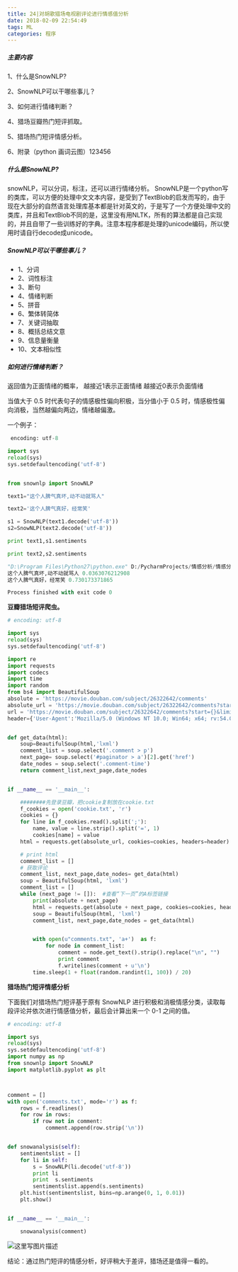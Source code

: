```yaml
---
title: 24|对胡歌猎场电视剧评论进行情感值分析
date: 2018-02-09 22:54:49
tags: ML
categories: 程序
---
```


##### **主要内容**

1、什么是SnowNLP?

2、SnowNLP可以干哪些事儿？

3、如何进行情绪判断？

4、猎场豆瓣热门短评抓取。

5、猎场热门短评情感分析。

6、附录（python 画词云图）123456 	

<!--more-->

##### **什么是SnowNLP?**

snowNLP，可以分词，标注，还可以进行情绪分析。 
SnowNLP是一个python写的类库，可以方便的处理中文文本内容，是受到了TextBlob的启发而写的，由于现在大部分的自然语言处理库基本都是针对英文的，于是写了一个方便处理中文的类库，并且和TextBlob不同的是，这里没有用NLTK，所有的算法都是自己实现的，并且自带了一些训练好的字典。注意本程序都是处理的unicode编码，所以使用时请自行decode成unicode。

##### **SnowNLP可以干哪些事儿？**

- 1、分词
- 2、词性标注
- 3、断句
- 4、情绪判断
- 5、拼音
- 6、繁体转简体
- 7、关键词抽取
- 8、概括总结文意
- 9、信息量衡量
- 10、文本相似性

##### **如何进行情绪判断？**

返回值为正面情绪的概率， 
越接近1表示正面情绪 
越接近0表示负面情绪

当值大于 0.5 时代表句子的情感极性偏向积极，当分值小于 0.5 时，情感极性偏向消极，当然越偏向两边，情绪越偏激。

一个例子：

```python
 encoding: utf-8

import sys
reload(sys)
sys.setdefaultencoding('utf-8')


from snownlp import SnowNLP

text1="这个人脾气真坏,动不动就骂人"

text2='这个人脾气真好，经常笑'

s1 = SnowNLP(text1.decode('utf-8'))
s2=SnowNLP(text2.decode('utf-8'))

print text1,s1.sentiments

print text2,s2.sentiments
```

```python
"D:\Program Files\Python27\python.exe" D:/PycharmProjects/情感分析/情感分析测试例子.py
这个人脾气真坏,动不动就骂人 0.0363076212908
这个人脾气真好，经常笑 0.730173371865

Process finished with exit code 0
```

 **豆瓣猎场短评爬虫。**

```python
# encoding: utf-8

import sys
reload(sys)
sys.setdefaultencoding('utf-8')

import re
import requests
import codecs
import time
import random
from bs4 import BeautifulSoup
absolute = 'https://movie.douban.com/subject/26322642/comments'
absolute_url = 'https://movie.douban.com/subject/26322642/comments?start=20&limit=20&sort=new_score&status=P&percent_type='
url = 'https://movie.douban.com/subject/26322642/comments?start={}&limit=20&sort=new_score&status=P'
header={'User-Agent':'Mozilla/5.0 (Windows NT 10.0; Win64; x64; rv:54.0) Gecko/20100101 Firefox/54.0','Connection':'keep-alive'}


def get_data(html):
    soup=BeautifulSoup(html,'lxml')
    comment_list = soup.select('.comment > p')
    next_page= soup.select('#paginator > a')[2].get('href')
    date_nodes = soup.select('.comment-time')
    return comment_list,next_page,date_nodes


if __name__ == '__main__':

    ########先登录豆瓣，把cookie复制放在cookie.txt
    f_cookies = open('cookie.txt', 'r')
    cookies = {}
    for line in f_cookies.read().split(';'):
        name, value = line.strip().split('=', 1)
        cookies[name] = value
    html = requests.get(absolute_url, cookies=cookies, headers=header).content

    # print html
    comment_list = []
    # 获取评论
    comment_list, next_page,date_nodes= get_data(html)
    soup = BeautifulSoup(html, 'lxml')
    comment_list = []
    while (next_page != []):  #查看“下一页”的A标签链接
        print(absolute + next_page)
        html = requests.get(absolute + next_page, cookies=cookies, headers=header).content
        soup = BeautifulSoup(html, 'lxml')
        comment_list, next_page,date_nodes = get_data(html)


        with open(u"comments.txt", 'a+')  as f:
            for node in comment_list:
                comment = node.get_text().strip().replace("\n", "")
                print comment
                f.writelines(comment + u'\n')
        time.sleep(1 + float(random.randint(1, 100)) / 20)
```

**猎场热门短评情感分析**

下面我们对猎场热门短评基于原有 SnowNLP 进行积极和消极情感分类，读取每段评论并依次进行情感值分析，最后会计算出来一个 0-1 之间的值。

```python
# encoding: utf-8

import sys
reload(sys)
sys.setdefaultencoding('utf-8')
import numpy as np
from snownlp import SnowNLP
import matplotlib.pyplot as plt



comment = []
with open('comments.txt', mode='r') as f:
    rows = f.readlines()
    for row in rows:
        if row not in comment:
            comment.append(row.strip('\n'))


def snowanalysis(self):
    sentimentslist = []
    for li in self:
        s = SnowNLP(li.decode('utf-8'))
        print li
        print  s.sentiments
        sentimentslist.append(s.sentiments)
    plt.hist(sentimentslist, bins=np.arange(0, 1, 0.01))
    plt.show()


if __name__ == '__main__':

    snowanalysis(comment)
```

![这里写图片描述](http://img.blog.csdn.net/20171120160736856?watermark/2/text/aHR0cDovL2Jsb2cuY3Nkbi5uZXQvdTAxMzQyMTYyOQ==/font/5a6L5L2T/fontsize/400/fill/I0JBQkFCMA==/dissolve/70/gravity/SouthEast)

结论：通过热门短评的情感分析，好评稍大于差评，猎场还是值得一看的。